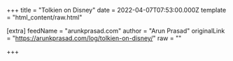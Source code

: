 
+++
title = "Tolkien on Disney"
date = 2022-04-07T07:53:00.000Z
template = "html_content/raw.html"

[extra]
feedName = "arunkprasad.com"
author = "Arun Prasad"
originalLink = "https://arunkprasad.com/log/tolkien-on-disney/"
raw = ""

+++

